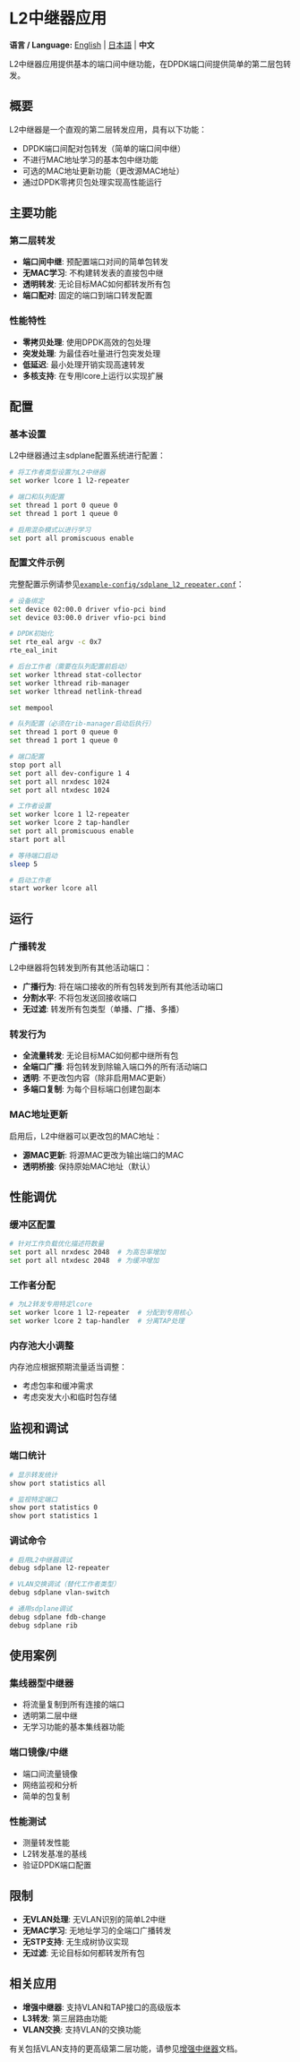 # L2中继器应用

**语言 / Language:** [English](../l2-repeater-application.md) | [日本語](../ja/l2-repeater-application.md) | **中文**

L2中继器应用提供基本的端口间中继功能，在DPDK端口间提供简单的第二层包转发。

## 概要

L2中继器是一个直观的第二层转发应用，具有以下功能：
- DPDK端口间配对包转发（简单的端口间中继）
- 不进行MAC地址学习的基本包中继功能
- 可选的MAC地址更新功能（更改源MAC地址）
- 通过DPDK零拷贝包处理实现高性能运行

## 主要功能

### 第二层转发
- **端口间中继**: 预配置端口对间的简单包转发
- **无MAC学习**: 不构建转发表的直接包中继
- **透明转发**: 无论目标MAC如何都转发所有包
- **端口配对**: 固定的端口到端口转发配置

### 性能特性
- **零拷贝处理**: 使用DPDK高效的包处理
- **突发处理**: 为最佳吞吐量进行包突发处理
- **低延迟**: 最小处理开销实现高速转发
- **多核支持**: 在专用lcore上运行以实现扩展

## 配置

### 基本设置
L2中继器通过主sdplane配置系统进行配置：

```bash
# 将工作者类型设置为L2中继器
set worker lcore 1 l2-repeater

# 端口和队列配置
set thread 1 port 0 queue 0  
set thread 1 port 1 queue 0

# 启用混杂模式以进行学习
set port all promiscuous enable
```

### 配置文件示例
完整配置示例请参见[`example-config/sdplane_l2_repeater.conf`](../../example-config/sdplane_l2_repeater.conf)：

```bash
# 设备绑定
set device 02:00.0 driver vfio-pci bind
set device 03:00.0 driver vfio-pci bind

# DPDK初始化
set rte_eal argv -c 0x7
rte_eal_init

# 后台工作者（需要在队列配置前启动）
set worker lthread stat-collector
set worker lthread rib-manager
set worker lthread netlink-thread

set mempool

# 队列配置（必须在rib-manager启动后执行）
set thread 1 port 0 queue 0
set thread 1 port 1 queue 0

# 端口配置
stop port all
set port all dev-configure 1 4
set port all nrxdesc 1024
set port all ntxdesc 1024

# 工作者设置
set worker lcore 1 l2-repeater
set worker lcore 2 tap-handler
set port all promiscuous enable
start port all

# 等待端口启动
sleep 5

# 启动工作者
start worker lcore all
```

## 运行

### 广播转发
L2中继器将包转发到所有其他活动端口：
- **广播行为**: 将在端口接收的所有包转发到所有其他活动端口
- **分割水平**: 不将包发送回接收端口
- **无过滤**: 转发所有包类型（单播、广播、多播）

### 转发行为
- **全流量转发**: 无论目标MAC如何都中继所有包
- **全端口广播**: 将包转发到除输入端口外的所有活动端口
- **透明**: 不更改包内容（除非启用MAC更新）
- **多端口复制**: 为每个目标端口创建包副本

### MAC地址更新
启用后，L2中继器可以更改包的MAC地址：
- **源MAC更新**: 将源MAC更改为输出端口的MAC
- **透明桥接**: 保持原始MAC地址（默认）

## 性能调优

### 缓冲区配置
```bash
# 针对工作负载优化描述符数量
set port all nrxdesc 2048  # 为高包率增加
set port all ntxdesc 2048  # 为缓冲增加
```

### 工作者分配
```bash
# 为L2转发专用特定lcore
set worker lcore 1 l2-repeater  # 分配到专用核心
set worker lcore 2 tap-handler  # 分离TAP处理
```

### 内存池大小调整
内存池应根据预期流量适当调整：
- 考虑包率和缓冲需求
- 考虑突发大小和临时包存储

## 监视和调试

### 端口统计
```bash
# 显示转发统计
show port statistics all

# 监视特定端口
show port statistics 0
show port statistics 1
```

### 调试命令
```bash
# 启用L2中继器调试
debug sdplane l2-repeater

# VLAN交换调试（替代工作者类型）
debug sdplane vlan-switch

# 通用sdplane调试
debug sdplane fdb-change
debug sdplane rib
```

## 使用案例

### 集线器型中继器
- 将流量复制到所有连接的端口
- 透明第二层中继
- 无学习功能的基本集线器功能

### 端口镜像/中继
- 端口间流量镜像
- 网络监视和分析
- 简单的包复制

### 性能测试
- 测量转发性能
- L2转发基准的基线
- 验证DPDK端口配置

## 限制

- **无VLAN处理**: 无VLAN识别的简单L2中继
- **无MAC学习**: 无地址学习的全端口广播转发
- **无STP支持**: 无生成树协议实现
- **无过滤**: 无论目标如何都转发所有包

## 相关应用

- **增强中继器**: 支持VLAN和TAP接口的高级版本
- **L3转发**: 第三层路由功能
- **VLAN交换**: 支持VLAN的交换功能

有关包括VLAN支持的更高级第二层功能，请参见[增强中继器](enhanced-repeater.md)文档。